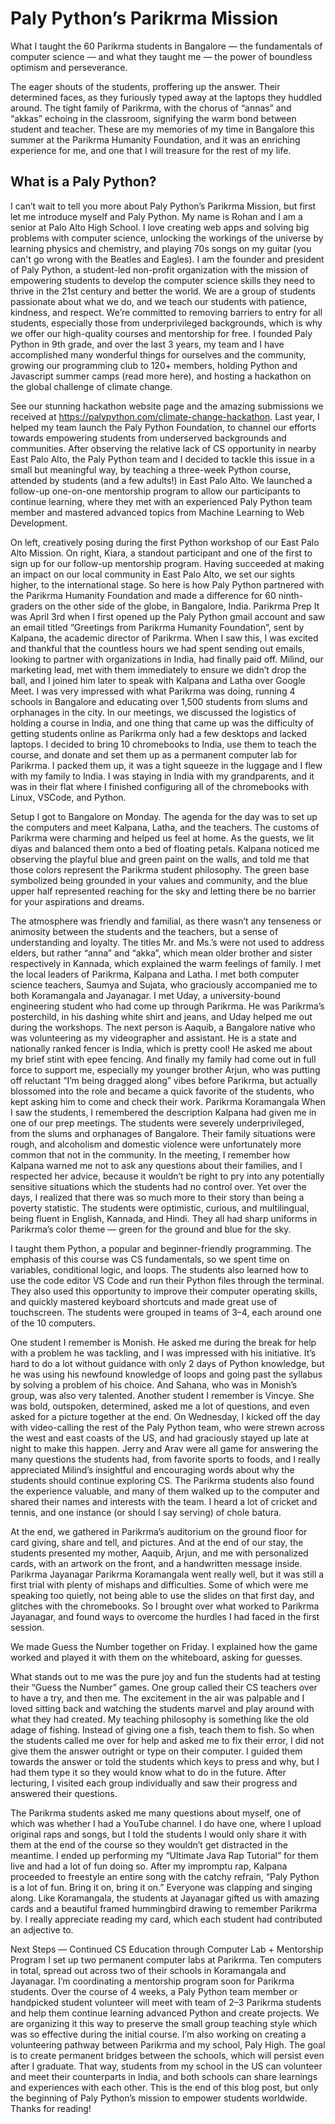 # Paly Python’s Parikrma Mission
What I taught the 60 Parikrma students in Bangalore — the fundamentals of computer science — and what they taught me — the power of boundless optimism and perseverance.

The eager shouts of the students, proffering up the answer. Their determined faces, as they furiously typed away at the laptops they huddled around. The tight family of Parikrma, with the chorus of “annas” and “akkas” echoing in the classroom, signifying the warm bond between student and teacher. These are my memories of my time in Bangalore this summer at the Parikrma Humanity Foundation, and it was an enriching experience for me, and one that I will treasure for the rest of my life.
## What is a Paly Python?
I can’t wait to tell you more about Paly Python’s Parikrma Mission, but first let me introduce myself and Paly Python. My name is Rohan and I am a senior at Palo Alto High School. I love creating web apps and solving big problems with computer science, unlocking the workings of the universe by learning physics and chemistry, and playing 70s songs on my guitar (you can't go wrong with the Beatles and Eagles).
I am the founder and president of Paly Python, a student-led non-profit organization with the mission of empowering students to develop the computer science skills they need to thrive in the 21st century and better the world. We are a group of students passionate about what we do, and we teach our students with patience, kindness, and respect. We’re committed to removing barriers to entry for all students, especially those from underprivileged backgrounds, which is why we offer our high-quality courses and mentorship for free.
I founded Paly Python in 9th grade, and over the last 3 years, my team and I have accomplished many wonderful things for ourselves and the community, growing our programming club to 120+ members, holding Python and Javascript summer camps (read more here), and hosting a hackathon on the global challenge of climate change.

See our stunning hackathon website page and the amazing submissions we received at https://palypython.com/climate-change-hackathon.
Last year, I helped my team launch the Paly Python Foundation, to channel our efforts towards empowering students from underserved backgrounds and communities. After observing the relative lack of CS opportunity in nearby East Palo Alto, the Paly Python team and I decided to tackle this issue in a small but meaningful way, by teaching a three-week Python course, attended by students (and a few adults!) in East Palo Alto. We launched a follow-up one-on-one mentorship program to allow our participants to continue learning, where they met with an experienced Paly Python team member and mastered advanced topics from Machine Learning to Web Development.


On left, creatively posing during the first Python workshop of our East Palo Alto Mission. On right, Kiara, a standout participant and one of the first to sign up for our follow-up mentorship program.
Having succeeded at making an impact on our local community in East Palo Alto, we set our sights higher, to the international stage. So here is how Paly Python partnered with the Parikrma Humanity Foundation and made a difference for 60 ninth-graders on the other side of the globe, in Bangalore, India.
Parikrma Prep
It was April 3rd when I first opened up the Paly Python gmail account and saw an email titled “Greetings from Parikrma Humanity Foundation”, sent by Kalpana, the academic director of Parikrma. When I saw this, I was excited and thankful that the countless hours we had spent sending out emails, looking to partner with organizations in India, had finally paid off. Milind, our marketing lead, met with them immediately to ensure we didn’t drop the ball, and I joined him later to speak with Kalpana and Latha over Google Meet. I was very impressed with what Parikrma was doing, running 4 schools in Bangalore and educating over 1,500 students from slums and orphanages in the city.
In our meetings, we discussed the logistics of holding a course in India, and one thing that came up was the difficulty of getting students online as Parikrma only had a few desktops and lacked laptops. I decided to bring 10 chromebooks to India, use them to teach the course, and donate and set them up as a permanent computer lab for Parikrma.
I packed them up, it was a tight squeeze in the luggage and I flew with my family to India. I was staying in India with my grandparents, and it was in their flat where I finished configuring all of the chromebooks with Linux, VSCode, and Python.


Setup
I got to Bangalore on Monday. The agenda for the day was to set up the computers and meet Kalpana, Latha, and the teachers.
The customs of Parikrma were charming and helped us feel at home. As the guests, we lit diyas and balanced them onto a bed of floating petals. Kalpana noticed me observing the playful blue and green paint on the walls, and told me that those colors represent the Parikrma student philosophy. The green base symbolized being grounded in your values and community, and the blue upper half represented reaching for the sky and letting there be no barrier for your aspirations and dreams.


The atmosphere was friendly and familial, as there wasn’t any tenseness or animosity between the students and the teachers, but a sense of understanding and loyalty. The titles Mr. and Ms.’s were not used to address elders, but rather “anna” and “akka”, which mean older brother and sister respectively in Kannada, which explained the warm feelings of family.
I met the local leaders of Parikrma, Kalpana and Latha. I met both computer science teachers, Saumya and Sujata, who graciously accompanied me to both Koramangala and Jayanagar. I met Uday, a university-bound engineering student who had come up through Parikrma. He was Parikrma’s posterchild, in his dashing white shirt and jeans, and Uday helped me out during the workshops.
The next person is Aaquib, a Bangalore native who was volunteering as my videographer and assistant. He is a state and nationally ranked fencer is India, which is pretty cool! He asked me about my brief stint with epee fencing.
And finally my family had come out in full force to support me, especially my younger brother Arjun, who was putting off reluctant “I’m being dragged along” vibes before Parikrma, but actually blossomed into the role and became a quick favorite of the students, who kept asking him to come and check their work.
Parikrma Koramangala
When I saw the students, I remembered the description Kalpana had given me in one of our prep meetings. The students were severely underprivileged, from the slums and orphanages of Bangalore. Their family situations were rough, and alcoholism and domestic violence were unfortunately more common that not in the community. In the meeting, I remember how Kalpana warned me not to ask any questions about their families, and I respected her advice, because it wouldn’t be right to pry into any potentially sensitive situations which the students had no control over.
Yet over the days, I realized that there was so much more to their story than being a poverty statistic. The students were optimistic, curious, and multilingual, being fluent in English, Kannada, and Hindi. They all had sharp uniforms in Parikrma’s color theme — green for the ground and blue for the sky.

I taught them Python, a popular and beginner-friendly programming. The emphasis of this course was CS fundamentals, so we spent time on variables, conditional logic, and loops. The students also learned how to use the code editor VS Code and run their Python files through the terminal. They also used this opportunity to improve their computer operating skills, and quickly mastered keyboard shortcuts and made great use of touchscreen. The students were grouped in teams of 3–4, each around one of the 10 computers.

One student I remember is Monish. He asked me during the break for help with a problem he was tackling, and I was impressed with his initiative. It’s hard to do a lot without guidance with only 2 days of Python knowledge, but he was using his newfound knowledge of loops and going past the syllabus by solving a problem of his choice. And Sahana, who was in Monish’s group, was also very talented.
Another student I remember is Vincye. She was bold, outspoken, determined, asked me a lot of questions, and even asked for a picture together at the end.
On Wednesday, I kicked off the day with video-calling the rest of the Paly Python team, who were strewn across the west and east coasts of the US, and had graciously stayed up late at night to make this happen. Jerry and Arav were all game for answering the many questions the students had, from favorite sports to foods, and I really appreciated Milind’s insightful and encouraging words about why the students should continue exploring CS. The Parikrma students also found the experience valuable, and many of them walked up to the computer and shared their names and interests with the team. I heard a lot of cricket and tennis, and one instance (or should I say serving) of chole batura.

At the end, we gathered in Parikrma’s auditorium on the ground floor for card giving, share and tell, and pictures. And at the end of our stay, the students presented my mother, Aaquib, Arjun, and me with personalized cards, with an artwork on the front, and a handwritten message inside.
Parikrma Jayanagar
Parikrma Koramangala went really well, but it was still a first trial with plenty of mishaps and difficulties. Some of which were me speaking too quietly, not being able to use the slides on that first day, and glitches with the chromebooks. So I brought over what worked to Parikrma Jayanagar, and found ways to overcome the hurdles I had faced in the first session.

We made Guess the Number together on Friday. I explained how the game worked and played it with them on the whiteboard, asking for guesses.

What stands out to me was the pure joy and fun the students had at testing their “Guess the Number” games. One group called their CS teachers over to have a try, and then me. The excitement in the air was palpable and I loved sitting back and watching the students marvel and play around with what they had created.
My teaching philosophy is something like the old adage of fishing. Instead of giving one a fish, teach them to fish. So when the students called me over for help and asked me to fix their error, I did not give them the answer outright or type on their computer. I guided them towards the answer or told the students which keys to press and why, but I had them type it so they would know what to do in the future. After lecturing, I visited each group individually and saw their progress and answered their questions.


The Parikrma students asked me many questions about myself, one of which was whether I had a YouTube channel. I do have one, where I upload original raps and songs, but I told the students I would only share it with them at the end of the course so they wouldn’t get distracted in the meantime. I ended up performing my “Ultimate Java Rap Tutorial” for them live and had a lot of fun doing so. After my impromptu rap, Kalpana proceeded to freestyle an entire song with the catchy refrain, “Paly Python is a lot of fun. Bring it on, bring it on.” Everyone was clapping and singing along.
Like Koramangala, the students at Jayanagar gifted us with amazing cards and a beautiful framed hummingbird drawing to remember Parikrma by. I really appreciate reading my card, which each student had contributed an adjective to.


Next Steps — Continued CS Education through Computer Lab + Mentorship Program
I set up two permanent computer labs at Parikrma. Ten computers in total, spread out across two of their schools in Koramangala and Jayanagar.
I’m coordinating a mentorship program soon for Parikrma students. Over the course of 4 weeks, a Paly Python team member or handpicked student volunteer will meet with team of 2–3 Parikrma students and help them continue learning advanced Python and create projects. We are organizing it this way to preserve the small group teaching style which was so effective during the initial course.
I’m also working on creating a volunteering pathway between Parikrma and my school, Paly High. The goal is to create permanent bridges between the schools, which will persist even after I graduate. That way, students from my school in the US can volunteer and meet their counterparts in India, and both schools can share learnings and experiences with each other.
This is the end of this blog post, but only the beginning of Paly Python’s mission to empower students worldwide. Thanks for reading!
